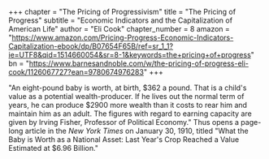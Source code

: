 +++
chapter = "The Pricing of Progressivism"
title = "The Pricing of Progress"
subtitle = "Economic Indicators and the Capitalization of American Life"
author = "Eli Cook"
chapter_number = 8
amazon = "https://www.amazon.com/Pricing-Progress-Economic-Indicators-Capitalization-ebook/dp/B07654F65B/ref=sr_1_1?ie=UTF8&qid=1514660054&sr=8-1&keywords=the+pricing+of+progress"
bn = "https://www.barnesandnoble.com/w/the-pricing-of-progress-eli-cook/1126067727?ean=9780674976283"
+++

"An eight-pound baby is worth, at birth, $362 a pound. That is a child's value as a potential wealth-producer. If he lives out the normal term of years, he can produce $2900 more wealth than it costs to rear him and maintain him as an adult. The figures with regard to earning capacity are given by Irving Fisher, Professor of Political Economy." Thus opens a page-long article in the _New York Times_ on January 30, 1910, titled "What the Baby is Worth as a National Asset: Last Year's Crop Reached a Value Estimated at $6.96 Billion."